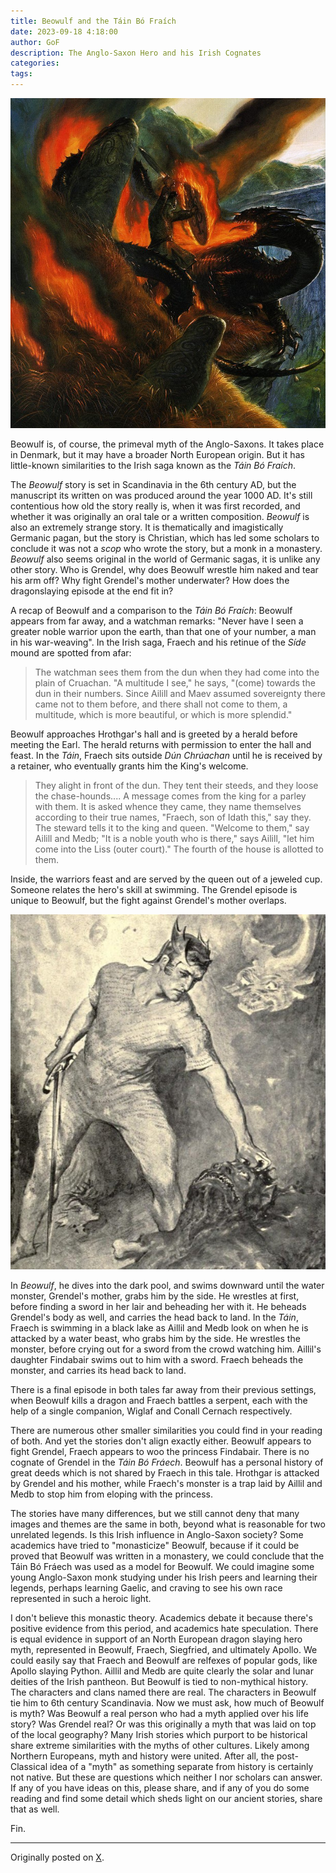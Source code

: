 ```yaml
---
title: Beowulf and the Táin Bó Fraích
date: 2023-09-18 4:18:00
author: GoF
description: The Anglo-Saxon Hero and his Irish Cognates
categories:
tags:
---
```


![Beowulf and the Dragon by John Howe](Beowulf-and-the-Tain-Bo-Fraich/Beowulf-and-the-Dragon-John-Howe.jpg)

Beowulf is, of course, the primeval myth of the Anglo-Saxons. It takes place in Denmark, but it may have a broader North European origin. But it has little-known similarities to the Irish saga known as the *Táin Bó Fraích*.

The *Beowulf* story is set in Scandinavia in the 6th century AD, but the manuscript its written on was produced around the year 1000 AD. It's still contentious how old the story really is, when it was first recorded, and whether it was originally an oral tale or a written composition. *Beowulf* is also an extremely strange story. It is thematically and imagistically Germanic pagan, but the story is Christian, which has led some scholars to conclude it was not a *scop* who wrote the story, but a monk in a monastery. *Beowulf* also seems original in the world of Germanic sagas, it is unlike any other story. Who is Grendel, why does Beowulf wrestle him naked and tear his arm off? Why fight Grendel's mother underwater? How does the dragonslaying episode at the end fit in?

A recap of Beowulf and a comparison to the *Táin Bó Fraích*: Beowulf appears from far away, and a watchman remarks: "Never have I seen a greater noble warrior upon the earth, than that one of your number, a man in his war-weaving". In the Irish saga, Fraech and his retinue of the *Síde* mound are spotted from afar:

>The watchman sees them from the dun when they had come into the plain of Cruachan. "A multitude I see," he says, "(come) towards the dun in their numbers. Since Ailill and Maev assumed sovereignty there came not to them before, and there shall not come to them, a multitude, which is more beautiful, or which is more splendid."

Beowulf approaches Hrothgar's hall and is greeted by a herald before meeting the Earl. The herald returns with permission to enter the hall and feast. In the *Táin*, Fraech sits outside *Dún Chrúachan* until he is received by a retainer, who eventually grants him the King's welcome.

>They alight in front of the dun. They tent their steeds, and they loose the chase-hounds.... A message comes from the king for a parley with them. It is asked whence they came, they name themselves according to their true names, "Fraech, son of Idath this," say they. The steward tells it to the king and queen. "Welcome to them," say Ailill and Medb; "It is a noble youth who is there," says Ailill, "let him come into the Liss (outer court)." The fourth of the house is allotted to them.

Inside, the warriors feast and are served by the queen out of a jeweled cup. Someone relates the hero's skill at swimming. The Grendel episode is unique to Beowulf, but the fight against Grendel's mother overlaps.

![Beowulf and Grendel](Beowulf-and-the-Tain-Bo-Fraich/Beowulf-and-Grendel.jpg)

In *Beowulf*, he dives into the dark pool, and swims downward until the water monster, Grendel's mother, grabs him by the side. He wrestles at first, before finding a sword in her lair and beheading her with it. He beheads Grendel's body as well, and carries the head back to land. In the *Táin*, Fraech is swimming in a black lake as Aillil and Medb look on when he is attacked by a water beast, who grabs him by the side. He wrestles the monster, before crying out for a sword from the crowd watching him. Aillil's daughter Findabair swims out to him with a sword. Fraech beheads the monster, and carries its head back to land.

There is a final episode in both tales far away from their previous settings, when Beowulf kills a dragon and Fraech battles a serpent, each with the help of a single companion, Wiglaf and Conall Cernach respectively.

<!-- ![Beowulf Against the Dragon after a Drawing by Walter Zweigler, 1896](Beowulf-and-the-Tain-Bo-Fraich/Beowulf-Against-the-Dragon.jpg) -->

There are numerous other smaller similarities you could find in your reading of both. And yet the stories don't align exactly either. Beowulf appears to fight Grendel, Fraech appears to woo the princess Findabair. There is no cognate of Grendel in the *Táin Bó Fráech*. Beowulf has a personal history of great deeds which is not shared by Fraech in this tale. Hrothgar is attacked by Grendel and his mother, while Fraech's monster is a trap laid by Aillil and Medb to stop him from eloping with the princess.

The stories have many differences, but we still cannot deny that many images and themes are the same in both, beyond what is reasonable for two unrelated legends. Is this Irish influence in Anglo-Saxon society? Some academics have tried to "monasticize" Beowulf, because if it could be proved that Beowulf was written in a monastery, we could conclude that the Táin Bó Fráech was used as a model for Beowulf. We could imagine some young Anglo-Saxon monk studying under his Irish peers and learning their legends, perhaps learning Gaelic, and craving to see his own race represented in such a heroic light.

<!-- ![The Roman Monk by Alexander Cabanel](Beowulf-and-the-Tain-Bo-Fraich/The-Roman-Monk-by-Alexander-Cabanel.jpg) -->

I don't believe this monastic theory. Academics debate it because there's positive evidence from this period, and academics hate speculation. There is equal evidence in support of an North European dragon slaying hero myth, represented in Beowulf, Fraech, Siegfried, and ultimately Apollo. We could easily say that Fraech and Beowulf are relfexes of popular gods, like Apollo slaying Python. Aillil and Medb are quite clearly the solar and lunar deities of the Irish pantheon. But Beowulf is tied to non-mythical history. The characters and clans named there are real. The characters in Beowulf tie him to 6th century Scandinavia. Now we must ask, how much of Beowulf is myth? Was Beowulf a real person who had a myth applied over his life story? Was Grendel real? Or was this originally a myth that was laid on top of the local geography? Many Irish stories which purport to be historical share extreme similarities with the myths of other cultures. Likely among Northern Europeans, myth and history were united. After all, the post-Classical idea of a "myth" as something separate from history is certainly not native. But these are questions which neither I nor scholars can answer. If any of you have ideas on this, please share, and if any of you do some reading and find some detail which sheds light on our ancient stories, share that as well.

Fin.

---

Originally posted on [X](https://x.com/ogmios/status/1703868566171222437).